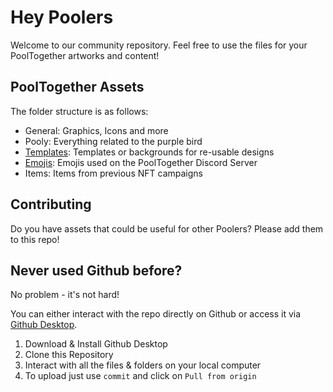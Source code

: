 # Hey Poolers

Welcome to our community repository.
Feel free to use the files for your PoolTogether artworks and content!

## PoolTogether Assets
The folder structure is as follows:
- General: Graphics, Icons and more
- Pooly: Everything related to the purple bird
- [Templates](https://github.com/PoolTogether-Community/assets/tree/main/templates): Templates or backgrounds for re-usable designs
- [Emojis](https://github.com/PoolTogether-Community/assets/tree/main/emojis): Emojis used on the PoolTogether Discord Server
- Items: Items from previous NFT campaigns

## Contributing
Do you have assets that could be useful for other Poolers? Please add them to this repo! 

## Never used Github before?
No problem - it's not hard!

You can either interact with the repo directly on Github or access it via [Github Desktop](https://desktop.github.com/).
1. Download & Install Github Desktop
2. Clone this Repository
3. Interact with all the files & folders on your local computer
4. To upload just use `commit` and click on `Pull from origin`
